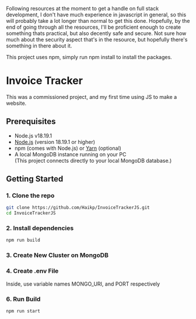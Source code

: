 Following resources at the moment to get a handle on full stack development, I don't have much experience in javascript in general, so this will probably take a lot longer than normal to get this done. Hopefully, by the end of going through all the resources, I'll be proficient enough to create something thats practical, but also decently safe and secure. Not sure how much about the security aspect that's in the resource, but hopefully there's something in there about it.

This project uses npm, simply run npm install to install the packages.

# Invoice Tracker
This was a commissioned project, and my first time using JS to make a website.

## Prerequisites
- Node.js v18.19.1
- [Node.js](https://nodejs.org/) (version 18.19.1 or higher)
- npm (comes with Node.js) or [Yarn](https://yarnpkg.com/) (optional)
- A local MongoDB instance running on your PC  
  (This project connects directly to your local MongoDB database.)

## Getting Started

### 1. Clone the repo
```bash
git clone https://github.com/Haikp/InvoiceTrackerJS.git
cd InvoiceTrackerJS
```

### 2. Install dependencies
```bash
npm run build
```

### 3. Create New Cluster on MongoDB

### 4. Create .env File
Inside, use variable names MONGO_URI, and PORT respectively

### 6. Run Build
```bash
npm run start
```